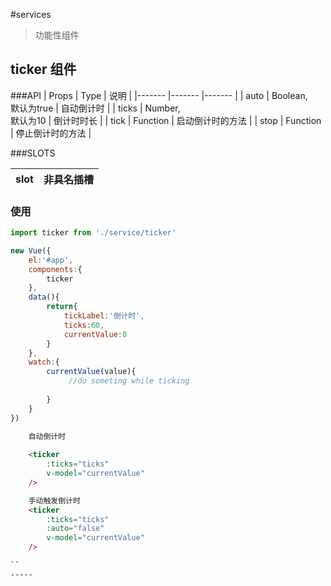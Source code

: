 

#services 
> 功能性组件

## ticker 组件


###API
|   Props  |    Type                       |  说明                |
|-------   |-------                        |-------               |
|   auto   | Boolean, <br>默认为true       | 自动倒计时           |
|   ticks  | Number, <br>默认为10          | 倒计时时长           |
|   tick   | Function                      | 启动倒计时的方法     |
|   stop   | Function                      | 停止倒计时的方法     |

###SLOTS
 
|   slot   | 非具名插槽 |
|   -------|-------     |


### 使用

``` javascript
import ticker from './service/ticker'

new Vue({
    el:'#app',
    components:{
        ticker
    },
    data(){
        return{
            tickLabel:'倒计时',
            ticks:60,
            currentValue:0
        }
    },
    watch:{
        currentValue(value){
             //do someting while ticking
             
        }
    }
})

```
``` html
    自动倒计时
    
    <ticker 
        :ticks="ticks" 
        v-model="currentValue"
    />

    手动触发倒计时
    <ticker 
        :ticks="ticks"
        :auto="false"
        v-model="currentValue"
    />

``
----- 